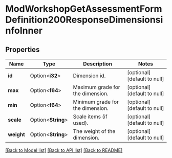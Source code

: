 # ModWorkshopGetAssessmentFormDefinition200ResponseDimensionsinfoInner

## Properties

Name | Type | Description | Notes
------------ | ------------- | ------------- | -------------
**id** | Option<**i32**> | Dimension id. | [optional][default to null]
**max** | Option<**f64**> | Maximum grade for the dimension. | [optional][default to null]
**min** | Option<**f64**> | Minimum grade for the dimension. | [optional][default to null]
**scale** | Option<**String**> | Scale items (if used). | [optional][default to null]
**weight** | Option<**String**> | The weight of the dimension. | [optional][default to null]

[[Back to Model list]](../README.md#documentation-for-models) [[Back to API list]](../README.md#documentation-for-api-endpoints) [[Back to README]](../README.md)


